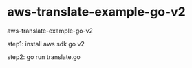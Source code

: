 # aws-translate-example-go-v2
aws-translate-example-go-v2


step1: install aws sdk go v2

step2: go run translate.go
